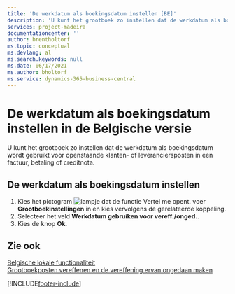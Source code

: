```yaml
---
title: 'De werkdatum als boekingsdatum instellen [BE]'
description: 'U kunt het grootboek zo instellen dat de werkdatum als boekingsdatum wordt gebruikt voor openstaande klanten- of leveranciersposten in een factuur, betaling of creditnota.'
services: project-madeira
documentationcenter: ''
author: brentholtorf
ms.topic: conceptual
ms.devlang: al
ms.search.keywords: null
ms.date: 06/17/2021
ms.author: bholtorf
ms.service: dynamics-365-business-central
---
```

# <a name="set-the-work-date-as-the-posting-date-in-the-belgian-version"></a>De werkdatum als boekingsdatum instellen in de Belgische versie
U kunt het grootboek zo instellen dat de werkdatum als boekingsdatum wordt gebruikt voor openstaande klanten- of leveranciersposten in een factuur, betaling of creditnota.  

## <a name="to-set-the-work-date-as-the-posting-date"></a>De werkdatum als boekingsdatum instellen

1.  Kies het pictogram ![lampje dat de functie Vertel me opent.](../../media/ui-search/search_small.png "Vertel me wat u wilt doen") voer **Grootboekinstellingen** in en kies vervolgens de gerelateerde koppeling.  
2.  Selecteer het veld **Werkdatum gebruiken voor vereff./onged.**.  
3.  Kies de knop **Ok**.  

## <a name="see-also"></a>Zie ook
 [Belgische lokale functionaliteit](belgium-local-functionality.md)   
 [Grootboekposten vereffenen en de vereffening ervan ongedaan maken](how-to-apply-and-unapply-general-ledger-entries.md)


[!INCLUDE[footer-include](../../includes/footer-banner.md)]
